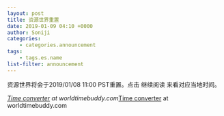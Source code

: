 ```yaml
---
layout: post
title: 资源世界重置
date: 2019-01-09 04:10 +0000
author: Soniji
categories: 
    - categories.announcement
tags:
    - tags.es.name
list-filter: announcement
---
```

资源世界将会于2019/01/08 11:00 PST重置。点击 继续阅读 来看对应当地时间。

<span class="wtb-ew-v1" style="width: 100%; display:inline-block; overflow-y: auto;"><script src="https://www.worldtimebuddy.com/event_widget.js?h=5391959&md=1/9/2019&mt=11.00&ml=12.50&sts=0&sln=0&wt=ew-ltc"></script><i><a target="_blank" href="https://www.worldtimebuddy.com/">Time converter</a> at worldtimebuddy.com</i><noscript><a href="https://www.worldtimebuddy.com/">Time converter</a> at worldtimebuddy.com</noscript><script>window[wtb_event_widgets.pop()].init()</script></span>